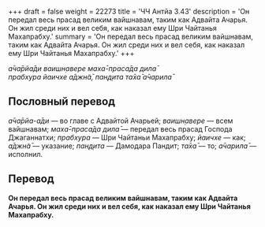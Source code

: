 +++
draft = false
weight = 22273
title = 'ЧЧ Антйа 3.43'
description = 'Он передал весь прасад великим вайшнавам, таким как Адвайта Ачарья. Он жил среди них и вел себя, как наказал ему Шри Чайтанья Махапрабху.'
summary = 'Он передал весь прасад великим вайшнавам, таким как Адвайта Ачарья. Он жил среди них и вел себя, как наказал ему Шри Чайтанья Махапрабху.'
+++

_а̄ча̄рйа̄ди ваишн̣авере маха̄-праса̄да дила̄  
прабхура йаичхе а̄джн̃а̄, пан̣д̣ита та̄ха̄ а̄чарила̄_

## Пословный перевод

_а̄ча̄рйа_\-_а̄ди_ — во главе с Адвайтой Ачарьей; _ваишн̣авере_ — всем вайшнавам; _маха̄_\-_праса̄да_ _дила̄_ — передал весь прасад Господа Джаганнатхи; _прабхура_ — Шри Чайтаньи Махапрабху; _йаичхе_ — как; _а̄джн̃а̄_ — указание; _пан̣д̣ита_ — Дамодара Пандит; _та̄ха̄_ — то; _а̄чарила̄_ — исполнил.

## Перевод

**Он передал весь прасад великим вайшнавам, таким как Адвайта Ачарья. Он жил среди них и вел себя, как наказал ему Шри Чайтанья Махапрабху.**
